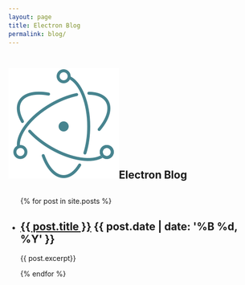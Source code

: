 ```yaml
---
layout: page
title: Electron Blog
permalink: blog/
---
```


<section class='blog-header'>
  <div class='container'>
    <div class='row'>
      <div class='ten columns offset-by-one'>
        <h1><img class="electron-icon" src='/images/electron-icon.svg'>Electron Blog</h1>
      </div>
    </div>
  </div>
</section>

<section class='blog blog-index'>
  <div class='container'>
    <div class='row'>
      <div class='ten columns offset-by-one'>
        <ul class="blog-index-list">
          {% for post in site.posts %}
            <li>
              <h2>
                <a href="{{ post.url }}">{{ post.title }}</a>
                <time>{{ post.date | date: '%B %d, %Y' }}</time>
              </h2>
              <p>{{ post.excerpt}}</p>
            </li>
          {% endfor %}
        </ul>
      </div>
    </div>
  </div>
</section>

